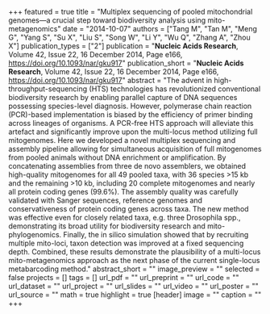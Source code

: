 +++
featured = true
title = "Multiplex sequencing of pooled mitochondrial genomes—a crucial step toward biodiversity analysis using mito-metagenomics"
date = "2014-10-07"
authors = ["Tang M", "Tan M", "Meng G", "Yang S", "Su X", "Liu S", "Song W", "Li Y", "Wu Q", "Zhang A", "Zhou X"]
publication_types = ["2"]
publication = "**Nucleic Acids Research**, Volume 42, Issue 22, 16 December 2014, Page e166, https://doi.org/10.1093/nar/gku917"
publication_short = "**Nucleic Acids Research**, Volume 42, Issue 22, 16 December 2014, Page e166, https://doi.org/10.1093/nar/gku917"
abstract = "The advent in high-throughput-sequencing (HTS) technologies has revolutionized conventional biodiversity research by enabling parallel capture of DNA sequences possessing species-level diagnosis. However, polymerase chain reaction (PCR)-based implementation is biased by the efficiency of primer binding across lineages of organisms. A PCR-free HTS approach will alleviate this artefact and significantly improve upon the multi-locus method utilizing full mitogenomes. Here we developed a novel multiplex sequencing and assembly pipeline allowing for simultaneous acquisition of full mitogenomes from pooled animals without DNA enrichment or amplification. By concatenating assemblies from three de novo assemblers, we obtained high-quality mitogenomes for all 49 pooled taxa, with 36 species >15 kb and the remaining >10 kb, including 20 complete mitogenomes and nearly all protein coding genes (99.6%). The assembly quality was carefully validated with Sanger sequences, reference genomes and conservativeness of protein coding genes across taxa. The new method was effective even for closely related taxa, e.g. three Drosophila spp., demonstrating its broad utility for biodiversity research and mito-phylogenomics. Finally, the in silico simulation showed that by recruiting multiple mito-loci, taxon detection was improved at a fixed sequencing depth. Combined, these results demonstrate the plausibility of a multi-locus mito-metagenomics approach as the next phase of the current single-locus metabarcoding method."
abstract_short = ""
image_preview = ""
selected = false
projects = []
tags = []
url_pdf = ""
url_preprint = ""
url_code = ""
url_dataset = ""
url_project = ""
url_slides = ""
url_video = ""
url_poster = ""
url_source = ""
math = true
highlight = true
[header]
image = ""
caption = ""
+++